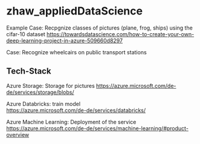 # zhaw_appliedDataScience
  
Example Case: Recpgnize classes of pictures (plane, frog, ships) using the cifar-10 dataset
https://towardsdatascience.com/how-to-create-your-own-deep-learning-project-in-azure-509660d8297
  
Case: Recognize wheelcairs on public transport stations
## Tech-Stack

Azure Storage: Storage for pictures 
https://azure.microsoft.com/de-de/services/storage/blobs/

Azure Databricks: train model    
https://azure.microsoft.com/de-de/services/databricks/

Azure Machine Learning: Deployment of the service   
https://azure.microsoft.com/de-de/services/machine-learning/#product-overview

